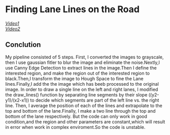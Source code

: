 # Finding Lane Lines on the Road

[*Video1*](https://github.com/Luzhongyue/Finding-Lane-Lines/blob/master/test_videos_output/solidWhiteRight.mp4)\
[*Video2*](https://github.com/Luzhongyue/Finding-Lane-Lines/blob/master/test_videos_output/solidYellowLeft.mp4)
## Conclution

My pipeline consisted of 5 steps. First, I converted the images to grayscale, then I use gaussian fitler to blur the image and eliminate the noise.Nextly,I use Canny Edge Detection to extract lines in the image.Then  I define the interested region, and make the region out of the interested region to black.Then,I transform the image to Hough Space to fine the Lane lines.Finally,I add the the image which has beeb processed to the original image.
In order to draw a single line on the left and right lanes, I modified the draw_lines() function by separating line segments by their slope ((y2-y1)/(x2-x1)) to decide which segments are part of the left line vs. the right line.  Then, I average the position of each of the lines and extrapolate to the top and bottom of the lane.Finally, I make a two line through the top and bottom of the lane respectively.
But the code can only work in good condition,and the region and other parameters are constant,which will result in error when work in complex enviroment.So the code is unstable. 



  
